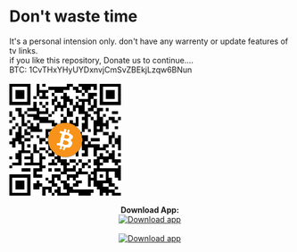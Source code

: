 # Don't waste time
It's a personal intension only. don't have any warrenty or update features of tv links.<br>
if you like this repository, Donate us to continue....<br>
BTC: 1CvTHxYHyUYDxnvjCmSvZBEkjLzqw6BNun <br><br>
<img src="gif/donate-us.png" alt="Download app" height="200"/>

<div align=center>
<b>Download App:</b><br>
<a href="https://zeroflixtv.page.link/tvphone" target="_blank">
<img src="https://i.imgur.com/o5tX7p1.png" alt="Download app" height="80"/> <br><br>
<a href="https://bit.ly/zerotvphone" target="_blank">
<img src="https://i.imgur.com/o5tX7p1.png" alt="Download app" height="80"/>
<!--<img src="https://play.google.com/intl/en_us/badges/images/generic/en-play-badge.png" alt="Download app" height="80"/>-->
</a>
</div>
